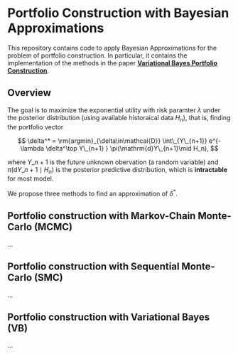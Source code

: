 # Portfolio Construction with Bayesian Approximations
This repository contains code to apply Bayesian Approximations for the problem of portfolio construction. In particular, it contains the implementation of the methods in the paper [**Variational Bayes Portfolio Construction**](https://arxiv.org/abs/2411.06192).

## Overview
The goal is to maximize the exponential utility with risk paramter $\lambda$ under the posterior distribution (using available historaical data $H_n$), that is, finding the portfolio vector

$$ \delta^* = \rm{argmin}_{\delta\in\mathcal{D}} \int\_{Y\_{n+1}} e^{-\lambda \delta^\top Y\_{n+1} } \pi(\mathrm{d}Y\_{n+1}\mid H_n), $$

where $Y\_{n+1}$ is the future unknown obervation (a random variable) and $\pi(\mathrm{d}Y\_{n+1}\mid H_n)$ is the posterior predictive distribution, which is **intractable** for most model. 

We propose three methods to find an approximation of $\delta^*$.

## Portfolio construction with Markov-Chain Monte-Carlo (MCMC)
...
## Portfolio construction with Sequential Monte-Carlo (SMC)
...
## Portfolio construction with Variational Bayes (VB)
...
